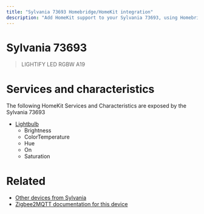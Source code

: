 ```yaml
---
title: "Sylvania 73693 Homebridge/HomeKit integration"
description: "Add HomeKit support to your Sylvania 73693, using Homebridge, Zigbee2MQTT and homebridge-z2m."
---
```

<!---
This file has been GENERATED using src/docgen/docgen.ts
DO NOT EDIT THIS FILE MANUALLY!
-->
# Sylvania 73693
> LIGHTIFY LED RGBW A19


# Services and characteristics
The following HomeKit Services and Characteristics are exposed by
the Sylvania 73693

* [Lightbulb](../../light.md)
  * Brightness
  * ColorTemperature
  * Hue
  * On
  * Saturation


# Related
* [Other devices from Sylvania](../index.md#sylvania)
* [Zigbee2MQTT documentation for this device](https://www.zigbee2mqtt.io/devices/73693.html)